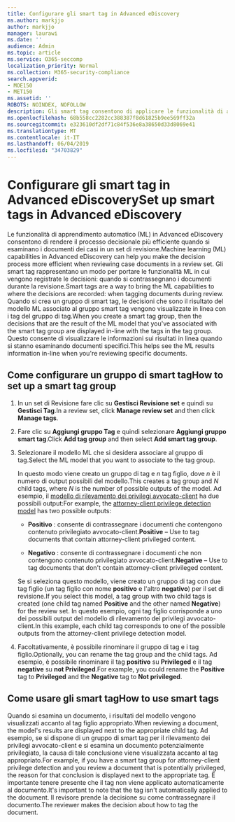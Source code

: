 ```yaml
---
title: Configurare gli smart tag in Advanced eDiscovery
ms.author: markjjo
author: markjjo
manager: laurawi
ms.date: ''
audience: Admin
ms.topic: article
ms.service: O365-seccomp
localization_priority: Normal
ms.collection: M365-security-compliance
search.appverid:
- MOE150
- MET150
ms.assetid: ''
ROBOTS: NOINDEX, NOFOLLOW
description: Gli smart tag consentono di applicare le funzionalità di apprendimento automatico quando si esaminano i contenuti in un caso avanzato di eDiscovery. Utilizzare i gruppi di smart tag per visualizzare i risultati dei modelli di rilevamento di apprendimento automatico, ad esempio il modello di privilegio avvocato-client.
ms.openlocfilehash: 68b558cc2282cc388387f8d61825b9ee569ff32a
ms.sourcegitcommit: e323610df2df71c84f536e8a38650d33d8069e41
ms.translationtype: MT
ms.contentlocale: it-IT
ms.lasthandoff: 06/04/2019
ms.locfileid: "34703829"
---
```

# <a name="set-up-smart-tags-in-advanced-ediscovery"></a><span data-ttu-id="0c6ed-104">Configurare gli smart tag in Advanced eDiscovery</span><span class="sxs-lookup"><span data-stu-id="0c6ed-104">Set up smart tags in Advanced eDiscovery</span></span>

<span data-ttu-id="0c6ed-105">Le funzionalità di apprendimento automatico (ML) in Advanced eDiscovery consentono di rendere il processo decisionale più efficiente quando si esaminano i documenti dei casi in un set di revisione.</span><span class="sxs-lookup"><span data-stu-id="0c6ed-105">Machine learning (ML) capabilities in Advanced eDiscovery can help you make the decision process more efficient when reviewing case documents in a review set.</span></span> <span data-ttu-id="0c6ed-106">Gli smart tag rappresentano un modo per portare le funzionalità ML in cui vengono registrate le decisioni: quando si contrassegnano i documenti durante la revisione.</span><span class="sxs-lookup"><span data-stu-id="0c6ed-106">Smart tags are a way to bring the ML capabilities to where the decisions are recorded: when tagging documents during review.</span></span> <span data-ttu-id="0c6ed-107">Quando si crea un gruppo di smart tag, le decisioni che sono il risultato del modello ML associato al gruppo smart tag vengono visualizzate in linea con i tag del gruppo di tag.</span><span class="sxs-lookup"><span data-stu-id="0c6ed-107">When you create a smart tag group, then the decisions that are the result of the ML model that you've associated with the smart tag group are displayed in-line with the tags in the tag group.</span></span> <span data-ttu-id="0c6ed-108">Questo consente di visualizzare le informazioni sui risultati in linea quando si stanno esaminando documenti specifici.</span><span class="sxs-lookup"><span data-stu-id="0c6ed-108">This helps see the ML results information in-line when you're reviewing specific documents.</span></span>

## <a name="how-to-set-up-a-smart-tag-group"></a><span data-ttu-id="0c6ed-109">Come configurare un gruppo di smart tag</span><span class="sxs-lookup"><span data-stu-id="0c6ed-109">How to set up a smart tag group</span></span>

1. <span data-ttu-id="0c6ed-110">In un set di Revisione fare clic su **Gestisci Revisione set** e quindi su **Gestisci Tag**.</span><span class="sxs-lookup"><span data-stu-id="0c6ed-110">In a review set, click **Manage review set** and then click **Manage tags**.</span></span>

2. <span data-ttu-id="0c6ed-111">Fare clic su **Aggiungi gruppo Tag** e quindi selezionare **Aggiungi gruppo smart tag**.</span><span class="sxs-lookup"><span data-stu-id="0c6ed-111">Click **Add tag group** and then select **Add smart tag group**.</span></span>

3. <span data-ttu-id="0c6ed-112">Selezionare il modello ML che si desidera associare al gruppo di tag.</span><span class="sxs-lookup"><span data-stu-id="0c6ed-112">Select the ML model that you want to associate to the tag group.</span></span>
    
   <span data-ttu-id="0c6ed-113">In questo modo viene creato un gruppo di tag e *n* tag figlio, dove *n* è il numero di output possibili del modello.</span><span class="sxs-lookup"><span data-stu-id="0c6ed-113">This creates a tag group and *N* child tags, where *N* is the number of possible outputs of the model.</span></span> <span data-ttu-id="0c6ed-114">Ad esempio, il [modello di rilevamento dei privilegi avvocato-client](attorney-privilege-detection.md) ha due possibili output:</span><span class="sxs-lookup"><span data-stu-id="0c6ed-114">For example, the [attorney-client privilege detection model](attorney-privilege-detection.md) has two possible outputs:</span></span> 

   - <span data-ttu-id="0c6ed-115">**Positivo** : consente di contrassegnare i documenti che contengono contenuto privilegiato avvocato-client.</span><span class="sxs-lookup"><span data-stu-id="0c6ed-115">**Positive** – Use to tag documents that contain attorney-client privileged content.</span></span>
   
   - <span data-ttu-id="0c6ed-116">**Negativo** : consente di contrassegnare i documenti che non contengono contenuto privilegiato avvocato-client.</span><span class="sxs-lookup"><span data-stu-id="0c6ed-116">**Negative** – Use to tag documents that don't contain attorney-client privileged content.</span></span>
    
    <span data-ttu-id="0c6ed-117">Se si seleziona questo modello, viene creato un gruppo di tag con due tag figlio (un tag figlio con nome **positivo** e l'altro **negativo**) per il set di revisione.</span><span class="sxs-lookup"><span data-stu-id="0c6ed-117">If you select this model, a tag group with two child tags is created (one child tag named **Positive** and the other named **Negative**) for the review set.</span></span> <span data-ttu-id="0c6ed-118">In questo esempio, ogni tag figlio corrisponde a uno dei possibili output del modello di rilevamento dei privilegi avvocato-client.</span><span class="sxs-lookup"><span data-stu-id="0c6ed-118">In this example, each child tag corresponds to one of the possible outputs from the attorney-client privilege detection model.</span></span>

4. <span data-ttu-id="0c6ed-119">Facoltativamente, è possibile rinominare il gruppo di tag e i tag figlio.</span><span class="sxs-lookup"><span data-stu-id="0c6ed-119">Optionally, you can rename the tag group and the child tags.</span></span> <span data-ttu-id="0c6ed-120">Ad esempio, è possibile rinominare il tag **positivo** su **Privileged** e il tag **negative** su **not Privileged**.</span><span class="sxs-lookup"><span data-stu-id="0c6ed-120">For example, you could rename the **Positive** tag to **Privileged** and the **Negative** tag to **Not privileged**.</span></span>

## <a name="how-to-use-smart-tags"></a><span data-ttu-id="0c6ed-121">Come usare gli smart tag</span><span class="sxs-lookup"><span data-stu-id="0c6ed-121">How to use smart tags</span></span>

<span data-ttu-id="0c6ed-122">Quando si esamina un documento, i risultati del modello vengono visualizzati accanto al tag figlio appropriato.</span><span class="sxs-lookup"><span data-stu-id="0c6ed-122">When reviewing a document, the model's results are displayed next to the appropriate child tag.</span></span> <span data-ttu-id="0c6ed-123">Ad esempio, se si dispone di un gruppo di smart tag per il rilevamento dei privilegi avvocato-client e si esamina un documento potenzialmente privilegiato, la causa di tale conclusione viene visualizzata accanto al tag appropriato.</span><span class="sxs-lookup"><span data-stu-id="0c6ed-123">For example, if you have a smart tag group for attorney-client privilege detection and you review a document that is potentially privileged, the reason for that conclusion is displayed next to the appropriate tag.</span></span> <span data-ttu-id="0c6ed-124">È importante tenere presente che il tag non viene applicato automaticamente al documento.</span><span class="sxs-lookup"><span data-stu-id="0c6ed-124">It's important to note that the tag isn't automatically applied to the document.</span></span> <span data-ttu-id="0c6ed-125">Il revisore prende la decisione su come contrassegnare il documento.</span><span class="sxs-lookup"><span data-stu-id="0c6ed-125">The reviewer makes the decision about how to tag the document.</span></span>